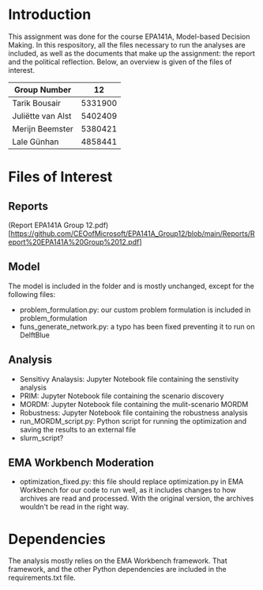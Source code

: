 # Introduction
This assignment was done for the course EPA141A, Model-based Decision Making. In this respository, all the files necessary to run the analyses are included, as well as the documents that make up the assignment: the report and the political reflection. Below, an overview is given of the files of interest. 

|Group Number |12|
|---|---|
|Tarik Bousair| 5331900 |
|Juliëtte van Alst| 5402409|
|Merijn Beemster|5380421 |
|Lale Günhan | 4858441 |

# Files of Interest
## Reports
(Report EPA141A Group 12.pdf)[https://github.com/CEOofMicrosoft/EPA141A_Group12/blob/main/Reports/Report%20EPA141A%20Group%2012.pdf]
## Model
The model is included in the folder and is mostly unchanged, except for the following files:
- problem_formulation.py: our custom problem formulation is included in problem_formulation
- funs_generate_network.py: a typo has been fixed preventing it to run on DelftBlue
## Analysis
- Sensitivy Analaysis: Jupyter Notebook file containing the senstivity analysis
- PRIM: Jupyter Notebook file containing the scenario discovery 
- MORDM: Jupyter Notebook file containing the mulit-scenario MORDM
- Robustness: Jupyter Notebook file containing the robustness analysis
- run_MORDM_script.py: Python script for running the optimization and saving the results to an external file 
- slurm_script?
## EMA Workbench Moderation
- optimization_fixed.py: this file should replace optimization.py in EMA Workbench for our code to run well, as it includes changes to how archives are read and processed. With the original version, the archives wouldn't be read in the right way.

# Dependencies
The analysis mostly relies on the EMA Workbench framework. That framework, and the other Python dependencies are included in the requirements.txt file.
